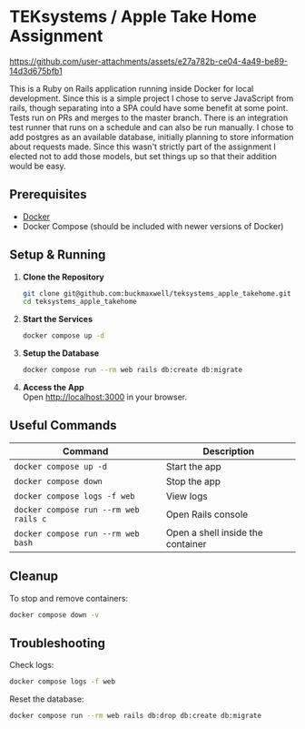 # TEKsystems / Apple Take Home Assignment

https://github.com/user-attachments/assets/e27a782b-ce04-4a49-be89-14d3d675bfb1

This is a Ruby on Rails application running inside Docker for local development. Since this is a simple project I chose to serve JavaScript from rails, though separating into a SPA could have some benefit at some point. Tests run on PRs and merges to the master branch. There is an integration test runner that runs on a schedule and can also be run manually. I chose to add postgres as an available database, initially planning to store information about requests made. Since this wasn't strictly part of the assignment I elected not to add those models, but set things up so that their addition would be easy.

## Prerequisites
- [Docker](https://www.docker.com/get-started) 
- Docker Compose (should be included with newer versions of Docker)

## Setup & Running

1. **Clone the Repository**  
   ```sh
   git clone git@github.com:buckmaxwell/teksystems_apple_takehome.git
   cd teksystems_apple_takehome
   ```

2. **Start the Services**  
   ```sh
   docker compose up -d
   ```

3. **Setup the Database**  
   ```sh
   docker compose run --rm web rails db:create db:migrate
   ```

4. **Access the App**  
   Open [http://localhost:3000](http://localhost:3000) in your browser.

## Useful Commands

| Command | Description |
|---------|------------|
| `docker compose up -d` | Start the app |
| `docker compose down` | Stop the app |
| `docker compose logs -f web` | View logs |
| `docker compose run --rm web rails c` | Open Rails console |
| `docker compose run --rm web bash` | Open a shell inside the container |

## Cleanup
To stop and remove containers:
```sh
docker compose down -v
```

## Troubleshooting
Check logs:
```sh
docker compose logs -f web
```
Reset the database:
```sh
docker compose run --rm web rails db:drop db:create db:migrate
```
